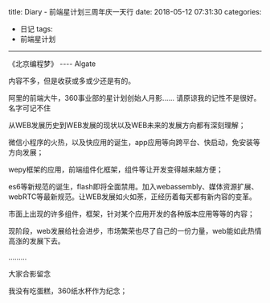 title: Diary - 前端星计划三周年庆一天行
date: 2018-05-12 07:31:30
categories:
- 日记
tags:
- 前端星计划
---

《北京编程梦》 ---- Algate

内容不多，但是收获或多或少还是有的。

阿里的前端大牛，360事业部的星计划创始人月影…… 请原谅我的记性不是很好。名字可记不住

从WEB发展历史到WEB发展的现状以及WEB未来的发展方向都有深刻理解；

微信小程序的火热，以及快应用的诞生，app应用等向跨平台、快启动，免安装等方向发展；

wepy框架的应用，前端组件化框架，组件等让开发变得越来越方便；

es6等新规范的诞生，flash即将全面禁用。加入webassembly、媒体资源扩展、webRTC等最新规范。让WEB发展如火如荼，正经历着每天都有新内容的变革。

市面上出现的许多组件，框架，针对某个应用开发的各种版本应用等等的内容；

现阶段，web发展给社会进步，市场繁荣也尽了自己的一份力量，web能如此热情高涨的发展下去。

………

大家合影留念

我没有吃蛋糕，360纸水杯作为纪念；
<!-- more -->
